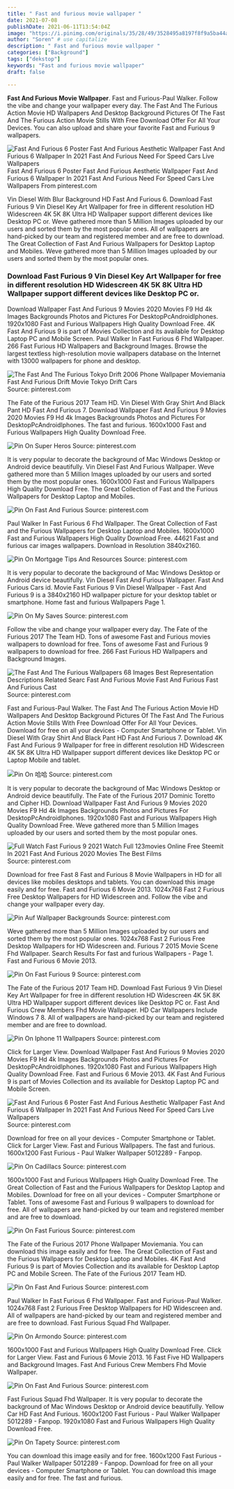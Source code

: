 ```yaml
---
title: " Fast and furious movie wallpaper "
date: 2021-07-08
publishDate: 2021-06-11T13:54:04Z
image: "https://i.pinimg.com/originals/35/28/49/3528495a8197f8f9a5ba44a770a004e5.jpg"
author: "Soren" # use capitalize
description: " Fast and furious movie wallpaper "
categories: ["Background"]
tags: ["dekstop"]
keywords: "Fast and furious movie wallpaper"
draft: false

---
```



**Fast And Furious Movie Wallpaper**. Fast and Furious-Paul Walker. Follow the vibe and change your wallpaper every day. The Fast And The Furious Action Movie HD Wallpapers And Desktop Background Pictures Of The Fast And The Furious Action Movie Stills With Free Download Offer For All Your Devices. You can also upload and share your favorite Fast and Furious 9 wallpapers.

![Fast And Furious 6 Poster Fast And Furious Aesthetic Wallpaper Fast And Furious 6 Wallpaper In 2021 Fast And Furious Need For Speed Cars Live Wallpapers](https://i.pinimg.com/736x/d9/4a/07/d94a07e3b45a44e0ee66f4a20e6d2e74.jpg "Fast And Furious 6 Poster Fast And Furious Aesthetic Wallpaper Fast And Furious 6 Wallpaper In 2021 Fast And Furious Need For Speed Cars Live Wallpapers")
Fast And Furious 6 Poster Fast And Furious Aesthetic Wallpaper Fast And Furious 6 Wallpaper In 2021 Fast And Furious Need For Speed Cars Live Wallpapers From pinterest.com


Vin Diesel With Blur Background HD Fast And Furious 6. Download Fast Furious 9 Vin Diesel Key Art Wallpaper for free in different resolution HD Widescreen 4K 5K 8K Ultra HD Wallpaper support different devices like Desktop PC or. Weve gathered more than 5 Million Images uploaded by our users and sorted them by the most popular ones. All of wallpapers are hand-picked by our team and registered member and are free to download. The Great Collection of Fast And Furious Wallpapers for Desktop Laptop and Mobiles. Weve gathered more than 5 Million Images uploaded by our users and sorted them by the most popular ones.

### Download Fast Furious 9 Vin Diesel Key Art Wallpaper for free in different resolution HD Widescreen 4K 5K 8K Ultra HD Wallpaper support different devices like Desktop PC or.

Download Wallpaper Fast And Furious 9 Movies 2020 Movies F9 Hd 4k Images Backgrounds Photos and Pictures For DesktopPcAndroidIphones. 1920x1080 Fast and Furious Wallpapers High Quality Download Free. 4K Fast And Furious 9 is part of Movies Collection and its available for Desktop Laptop PC and Mobile Screen. Paul Walker In Fast Furious 6 Fhd Wallpaper. 266 Fast Furious HD Wallpapers and Background Images. Browse the largest textless high-resolution movie wallpapers database on the Internet with 13000 wallpapers for phone and desktop.


![The Fast And The Furious Tokyo Drift 2006 Phone Wallpaper Moviemania Fast And Furious Drift Movie Tokyo Drift Cars](https://i.pinimg.com/originals/8a/0b/9a/8a0b9a351274a363fb78e56b16142b4b.jpg "The Fast And The Furious Tokyo Drift 2006 Phone Wallpaper Moviemania Fast And Furious Drift Movie Tokyo Drift Cars")
Source: pinterest.com

The Fate of the Furious 2017 Team HD. Vin Diesel With Gray Shirt And Black Pant HD Fast And Furious 7. Download Wallpaper Fast And Furious 9 Movies 2020 Movies F9 Hd 4k Images Backgrounds Photos and Pictures For DesktopPcAndroidIphones. The fast and furious. 1600x1000 Fast and Furious Wallpapers High Quality Download Free.

![Pin On Super Heros](https://i.pinimg.com/originals/bf/91/da/bf91dad4312bcf6253f25ab766714314.jpg "Pin On Super Heros")
Source: pinterest.com

It is very popular to decorate the background of Mac Windows Desktop or Android device beautifully. Vin Diesel Fast And Furious Wallpaper. Weve gathered more than 5 Million Images uploaded by our users and sorted them by the most popular ones. 1600x1000 Fast and Furious Wallpapers High Quality Download Free. The Great Collection of Fast and the Furious Wallpapers for Desktop Laptop and Mobiles.

![Pin On Fast And Furious](https://i.pinimg.com/originals/d1/5c/10/d15c10d700f87ae4505995110bee5a01.jpg "Pin On Fast And Furious")
Source: pinterest.com

Paul Walker In Fast Furious 6 Fhd Wallpaper. The Great Collection of Fast and the Furious Wallpapers for Desktop Laptop and Mobiles. 1600x1000 Fast and Furious Wallpapers High Quality Download Free. 44621 Fast and furious car images wallpapers. Download in Resolution 3840x2160.

![Pin On Mortgage Tips And Resources](https://i.pinimg.com/originals/9c/2b/78/9c2b78cbda1f3601ccd43ef435a3613f.png "Pin On Mortgage Tips And Resources")
Source: pinterest.com

It is very popular to decorate the background of Mac Windows Desktop or Android device beautifully. Vin Diesel Fast And Furious Wallpaper. Fast And Furious Cars id. Movie Fast Furious 9 Vin Diesel Wallpaper - Fast And Furious 9 is a 3840x2160 HD wallpaper picture for your desktop tablet or smartphone. Home fast and furious Wallpapers Page 1.

![Pin On My Saves](https://i.pinimg.com/736x/26/47/79/2647794975ec82d5334fe7877fbfa756.jpg "Pin On My Saves")
Source: pinterest.com

Follow the vibe and change your wallpaper every day. The Fate of the Furious 2017 The Team HD. Tons of awesome Fast and Furious movies wallpapers to download for free. Tons of awesome Fast and Furious 9 wallpapers to download for free. 266 Fast Furious HD Wallpapers and Background Images.

![The Fast And The Furious Wallpapers 68 Images Best Representation Descriptions Related Searc Fast And Furious Movie Fast And Furious Fast And Furious Cast](https://i.pinimg.com/originals/39/2e/60/392e60f08f08d9e741563d1602919e83.jpg "The Fast And The Furious Wallpapers 68 Images Best Representation Descriptions Related Searc Fast And Furious Movie Fast And Furious Fast And Furious Cast")
Source: pinterest.com

Fast and Furious-Paul Walker. The Fast And The Furious Action Movie HD Wallpapers And Desktop Background Pictures Of The Fast And The Furious Action Movie Stills With Free Download Offer For All Your Devices. Download for free on all your devices - Computer Smartphone or Tablet. Vin Diesel With Gray Shirt And Black Pant HD Fast And Furious 7. Download 4K Fast And Furious 9 Wallpaper for free in different resolution HD Widescreen 4K 5K 8K Ultra HD Wallpaper support different devices like Desktop PC or Laptop Mobile and tablet.

![Pin On 哈哈](https://i.pinimg.com/originals/34/94/62/349462eb11b24a695f2c4e818e71440e.jpg "Pin On 哈哈")
Source: pinterest.com

It is very popular to decorate the background of Mac Windows Desktop or Android device beautifully. The Fate of the Furious 2017 Dominic Toretto and Cipher HD. Download Wallpaper Fast And Furious 9 Movies 2020 Movies F9 Hd 4k Images Backgrounds Photos and Pictures For DesktopPcAndroidIphones. 1920x1080 Fast and Furious Wallpapers High Quality Download Free. Weve gathered more than 5 Million Images uploaded by our users and sorted them by the most popular ones.

![Full Watch Fast Furious 9 2021 Watch Full 123movies Online Free Steemit In 2021 Fast And Furious 2020 Movies The Best Films](https://i.pinimg.com/originals/f5/5a/15/f55a153fb9db4f59666f65dfd1e62b8c.png "Full Watch Fast Furious 9 2021 Watch Full 123movies Online Free Steemit In 2021 Fast And Furious 2020 Movies The Best Films")
Source: pinterest.com

Download for free Fast 8 Fast and Furious 8 Movie Wallpapers in HD for all devices like mobiles desktops and tablets. You can download this image easily and for free. Fast and Furious 6 Movie 2013. 1024x768 Fast 2 Furious Free Desktop Wallpapers for HD Widescreen and. Follow the vibe and change your wallpaper every day.

![Pin Auf Wallpaper Backgrounds](https://i.pinimg.com/originals/00/ba/b2/00bab2aad3d9b4ab224fd1410e5a934b.jpg "Pin Auf Wallpaper Backgrounds")
Source: pinterest.com

Weve gathered more than 5 Million Images uploaded by our users and sorted them by the most popular ones. 1024x768 Fast 2 Furious Free Desktop Wallpapers for HD Widescreen and. Furious 7 2015 Movie Scene Fhd Wallpaper. Search Results For fast and furious Wallpapers - Page 1. Fast and Furious 6 Movie 2013.

![Pin On Fast Furious 9](https://i.pinimg.com/originals/92/8b/be/928bbe6c0a61319c0c317e4bff59160b.jpg "Pin On Fast Furious 9")
Source: pinterest.com

The Fate of the Furious 2017 Team HD. Download Fast Furious 9 Vin Diesel Key Art Wallpaper for free in different resolution HD Widescreen 4K 5K 8K Ultra HD Wallpaper support different devices like Desktop PC or. Fast And Furious Crew Members Fhd Movie Wallpaper. HD Car Wallpapers Include Windows 7 8. All of wallpapers are hand-picked by our team and registered member and are free to download.

![Pin On Iphone 11 Wallpapers](https://i.pinimg.com/originals/ff/17/2b/ff172bfb8d675318b0dea5e1c41ede43.jpg "Pin On Iphone 11 Wallpapers")
Source: pinterest.com

Click for Larger View. Download Wallpaper Fast And Furious 9 Movies 2020 Movies F9 Hd 4k Images Backgrounds Photos and Pictures For DesktopPcAndroidIphones. 1920x1080 Fast and Furious Wallpapers High Quality Download Free. Fast and Furious 6 Movie 2013. 4K Fast And Furious 9 is part of Movies Collection and its available for Desktop Laptop PC and Mobile Screen.

![Fast And Furious 6 Poster Fast And Furious Aesthetic Wallpaper Fast And Furious 6 Wallpaper In 2021 Fast And Furious Need For Speed Cars Live Wallpapers](https://i.pinimg.com/736x/d9/4a/07/d94a07e3b45a44e0ee66f4a20e6d2e74.jpg "Fast And Furious 6 Poster Fast And Furious Aesthetic Wallpaper Fast And Furious 6 Wallpaper In 2021 Fast And Furious Need For Speed Cars Live Wallpapers")
Source: pinterest.com

Download for free on all your devices - Computer Smartphone or Tablet. Click for Larger View. Fast and Furious Wallpapers. The fast and furious. 1600x1200 Fast Furious - Paul Walker Wallpaper 5012289 - Fanpop.

![Pin On Cadillacs](https://i.pinimg.com/originals/a2/bb/c8/a2bbc89ecb3315648847a9733c8ee6aa.jpg "Pin On Cadillacs")
Source: pinterest.com

1600x1000 Fast and Furious Wallpapers High Quality Download Free. The Great Collection of Fast and the Furious Wallpapers for Desktop Laptop and Mobiles. Download for free on all your devices - Computer Smartphone or Tablet. Tons of awesome Fast and Furious 9 wallpapers to download for free. All of wallpapers are hand-picked by our team and registered member and are free to download.

![Pin On Fast Furious](https://i.pinimg.com/originals/0d/b3/e4/0db3e491fb59ec73ae8e1d687068e2e2.jpg "Pin On Fast Furious")
Source: pinterest.com

The Fate of the Furious 2017 Phone Wallpaper Moviemania. You can download this image easily and for free. The Great Collection of Fast and the Furious Wallpapers for Desktop Laptop and Mobiles. 4K Fast And Furious 9 is part of Movies Collection and its available for Desktop Laptop PC and Mobile Screen. The Fate of the Furious 2017 Team HD.

![Pin On Fast And Furious](https://i.pinimg.com/originals/fd/30/50/fd30509da1cf4c2bf17ed893a638564f.jpg "Pin On Fast And Furious")
Source: pinterest.com

Paul Walker In Fast Furious 6 Fhd Wallpaper. Fast and Furious-Paul Walker. 1024x768 Fast 2 Furious Free Desktop Wallpapers for HD Widescreen and. All of wallpapers are hand-picked by our team and registered member and are free to download. Fast Furious Squad Fhd Wallpaper.

![Pin On Armondo](https://i.pinimg.com/originals/a5/ae/63/a5ae6343e3c19e1fb3b2040ce1c2f94d.jpg "Pin On Armondo")
Source: pinterest.com

1600x1000 Fast and Furious Wallpapers High Quality Download Free. Click for Larger View. Fast and Furious 6 Movie 2013. 16 Fast Five HD Wallpapers and Background Images. Fast And Furious Crew Members Fhd Movie Wallpaper.

![Pin On Fast And Furious](https://i.pinimg.com/originals/67/1c/1a/671c1a604c20d8ddf6e8afe12ac93040.jpg "Pin On Fast And Furious")
Source: pinterest.com

Fast Furious Squad Fhd Wallpaper. It is very popular to decorate the background of Mac Windows Desktop or Android device beautifully. Yellow Car HD Fast And Furious. 1600x1200 Fast Furious - Paul Walker Wallpaper 5012289 - Fanpop. 1920x1080 Fast and Furious Wallpapers High Quality Download Free.

![Pin On Tapety](https://i.pinimg.com/originals/35/28/49/3528495a8197f8f9a5ba44a770a004e5.jpg "Pin On Tapety")
Source: pinterest.com

You can download this image easily and for free. 1600x1200 Fast Furious - Paul Walker Wallpaper 5012289 - Fanpop. Download for free on all your devices - Computer Smartphone or Tablet. You can download this image easily and for free. The fast and furious.


